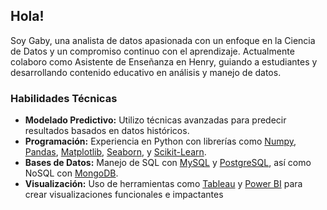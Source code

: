 ## Hola!

Soy Gaby, una analista de datos apasionada con un enfoque en la Ciencia de Datos y un compromiso continuo con el aprendizaje. Actualmente colaboro como Asistente de Enseñanza en Henry, guiando a estudiantes y desarrollando contenido educativo en análisis y manejo de datos.

### Habilidades Técnicas

- **Modelado Predictivo:** Utilizo técnicas avanzadas para predecir resultados basados en datos históricos.
- **Programación:** Experiencia en Python con librerías como [Numpy](https://numpy.org), [Pandas](https://pandas.pydata.org), [Matplotlib](https://matplotlib.org), [Seaborn](https://seaborn.pydata.org), y [Scikit-Learn](https://scikit-learn.org).
- **Bases de Datos:** Manejo de SQL con [MySQL](https://www.mysql.com) y [PostgreSQL](https://www.postgresql.org), así como NoSQL con [MongoDB](https://www.mongodb.com).
- **Visualización:** Uso de herramientas como [Tableau](https://www.tableau.com) y [Power BI](https://powerbi.microsoft.com) para crear visualizaciones funcionales e impactantes


